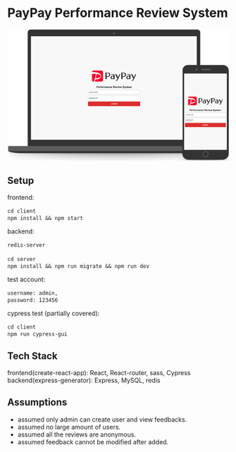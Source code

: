 # PayPay Performance Review System

![system](./system.png)

## Setup

frontend:

```
cd client
npm install && npm start
```

backend:

```
redis-server

cd server
npm install && npm run migrate && npm run dev
```

test account:

```
username: admin,
password: 123456
```

cypress test (partially covered):

```
cd client
npm run cypress-gui
```

## Tech Stack

frontend(create-react-app): React, React-router, sass, Cypress  
backend(express-generator): Express, MySQL, redis

## Assumptions

- assumed only admin can create user and view feedbacks.
- assumed no large amount of users.
- assumed all the reviews are anonymous.
- assumed feedback cannot be modified after added.
